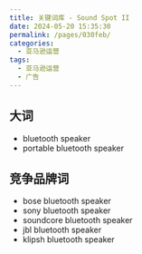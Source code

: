 ```yaml
---
title: 关键词库 - Sound Spot II
date: 2024-05-20 15:35:30
permalink: /pages/030feb/
categories: 
  - 亚马逊运营
tags: 
  - 亚马逊运营
  - 广告
---
```


## 大词

- bluetooth speaker
- portable bluetooth speaker

## 竞争品牌词

- bose bluetooth speaker
- sony bluetooth speaker
- soundcore bluetooth speaker
- jbl bluetooth speaker
- klipsh bluetooth speaker
